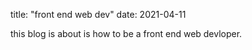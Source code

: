 title: "front end web dev"
date: 2021-04-11

this blog is about is how to be a front end web devloper.
